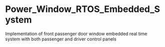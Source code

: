 # Power_Window_RTOS_Embedded_System
Implementation of front passenger door window embedded real time system with both passenger and driver control panels 
